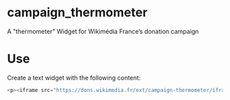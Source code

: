 campaign_thermometer
===================

A "thermometer" Widget for Wikimédia France’s donation campaign

# Use
Create a text widget with the following content:
```php
<p><iframe src="https://dons.wikimedia.fr/ext/campaign-thermometer/iframe.php" width="250px" height="320px" frameborder="0"></iframe></p>
```

